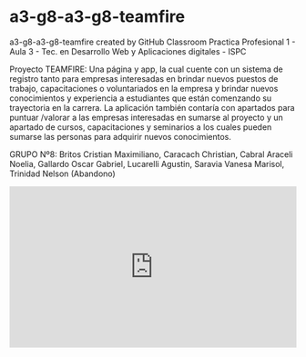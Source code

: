 # a3-g8-a3-g8-teamfire
a3-g8-a3-g8-teamfire created by GitHub Classroom
Practica Profesional 1 - Aula 3 - Tec. en Desarrollo Web y Aplicaciones digitales - ISPC

Proyecto TEAMFIRE:
Una página y app, la cual cuente con un sistema de registro tanto para empresas interesadas en brindar nuevos puestos de trabajo, capacitaciones o voluntariados en la empresa y brindar nuevos conocimientos y experiencia a estudiantes que están comenzando su trayectoria en la carrera. La aplicación también contaría con apartados para puntuar /valorar a las empresas interesadas en sumarse al proyecto y un apartado de cursos, capacitaciones y seminarios a los cuales pueden sumarse las personas para adquirir nuevos conocimientos.

GRUPO Nº8:
Britos Cristian Maximiliano, 
Caracach Christian, 
Cabral Araceli Noelia, 
Gallardo Oscar Gabriel, 
Lucarelli Agustin, 
Saravia Vanesa Marisol, 
Trinidad Nelson (Abandono)


<div style="width: 100%;"><div style="position: relative; padding-bottom: 56.25%; padding-top: 0; height: 0;"><iframe frameborder="0" width="1200" height="675" style="position: absolute; top: 0; left: 0; width: 100%; height: 100%;" src="https://view.genial.ly/619314926c53b90d8b3b7447" type="text/html" allowscriptaccess="always" allowfullscreen="true" scrolling="yes" allownetworking="all"></iframe> </div> </div>
